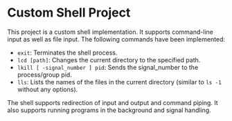 # Custom Shell Project

This project is a custom shell implementation. It supports command-line input as well as file input. The following commands have been implemented:

- `exit`: Terminates the shell process.
- `lcd [path]`: Changes the current directory to the specified path.
- `lkill [ -signal_number ] pid`: Sends the signal_number to the process/group pid.
- `lls`: Lists the names of the files in the current directory (similar to `ls -1` without any options).

The shell supports redirection of input and output and command piping. It also supports running programs in the background and signal handling.
